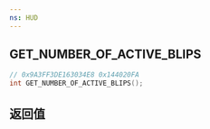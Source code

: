 ```yaml
---
ns: HUD
---
```

## GET_NUMBER_OF_ACTIVE_BLIPS

```c
// 0x9A3FF3DE163034E8 0x144020FA
int GET_NUMBER_OF_ACTIVE_BLIPS();
```


## 返回值
